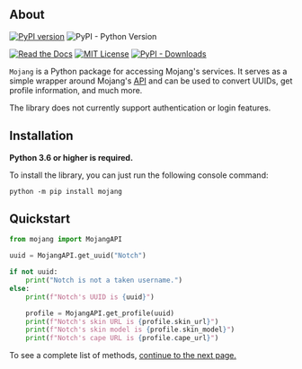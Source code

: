## **About**

[![PyPI version](https://badge.fury.io/py/mojang.svg)](https://badge.fury.io/py/mojang)
![PyPI - Python Version](https://img.shields.io/pypi/pyversions/mojang?style=flat-square)

[![Read the Docs](https://img.shields.io/readthedocs/mojang?style=flat-square)](https://mojang.readthedocs.io/en/latest/)
[![MIT License](https://img.shields.io/badge/License-MIT-yellow.svg)](https://github.com/summer/mojang/blob/master/LICENSE/)
[![PyPI - Downloads](https://img.shields.io/pypi/dm/mojang?style=flat-square)](https://pypistats.org/packages/mojang)

`Mojang` is a Python package for accessing Mojang's services. It serves as a simple wrapper around Mojang's [API](https://wiki.vg/Mojang_API)
and can be used to convert UUIDs, get profile information, and much more. 

The library does not currently support authentication or login features.

## **Installation**

**Python 3.6 or higher is required.**

To install the library, you can just run the following console command:

```
python -m pip install mojang
```

## **Quickstart**

```py
from mojang import MojangAPI

uuid = MojangAPI.get_uuid("Notch")

if not uuid:
    print("Notch is not a taken username.")
else:
    print(f"Notch's UUID is {uuid}")

    profile = MojangAPI.get_profile(uuid)
    print(f"Notch's skin URL is {profile.skin_url}")
    print(f"Notch's skin model is {profile.skin_model}")
    print(f"Notch's cape URL is {profile.cape_url}")
```

To see a complete list of methods, [continue to the next page.](/en/latest/api/)
